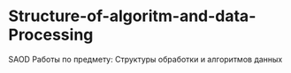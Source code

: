 # Structure-of-algoritm-and-data-Processing
SAOD
Работы по предмету: Структуры обработки и алгоритмов данных
